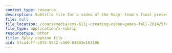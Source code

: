 ```yaml
---
content_type: resource
description: Subtitle file for a video of the Snap! team's final presentation.
file: null
file_location: /coursemedia/cms-611j-creating-video-games-fall-2014/5fca4cffc0745542c46964803e16318b_sKolTx6sxUo.srt
file_type: application/x-subrip
resourcetype: Other
title: 3play caption file
uid: 5fca4cff-c074-5542-c469-64803e16318b
---
```

